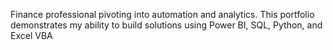 Finance professional pivoting into automation and analytics. This portfolio demonstrates my ability to build solutions using Power BI, SQL, Python, and Excel VBA
